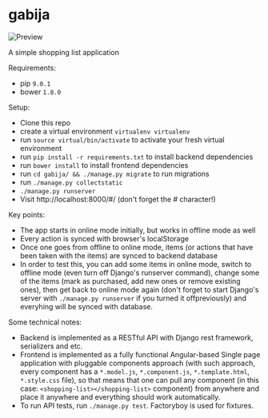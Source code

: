 # gabija

![Preview](https://i.imgur.com/XV5Aewk.png "Preview")

A simple shopping list application

Requirements:

* pip `9.0.1`
* bower `1.8.0`

Setup:

* Clone this repo
* create a virtual environment `virtualenv virtualenv`
* run `source virtual/bin/activate` to activate your fresh virtual environment
* run `pip install -r requirements.txt` to install backend dependencies
* run `bower install` to install frontend dependencies
* run `cd gabija/ && ./manage.py migrate` to run migrations
* run `./manage.py collectstatic`
* `./manage.py runserver`
* Visit http://localhost:8000/#/ (don't forget the # character!)

Key points:

* The app starts in online mode initially, but works in offline mode as well
* Every action is synced with browser's localStorage
* Once one goes from offline to online mode, items (or actions that have been
  taken with the items) are synced to backend database
* In order to test this, you can add some items in online mode, switch to
  offline mode (even turn off Django's runserver command), change some of the
  items (mark as purchased, add new ones or remove existing ones), then get
  back to online mode again (don't forget to start Django's server with
  `./manage.py runserver` if you turned it offpreviously) and everyhing will
  be synced with database.

Some technical notes:

* Backend is implemented as a RESTful API with Django rest framework,
  serializers and etc.
* Frontend is implemented as a fully functional Angular-based Single page
  application with pluggable components approach (with such approach, every
  component has a `*.model.js`, `*.component.js`, `*.template.html`, `*.style.css`
  file), so that means that one can pull any component (in this case:
  `<shopping-list></shopping-list>` component) from anywhere and place it
  anywhere and everything should work automatically.
* To run API tests, run `./manage.py test`. Factoryboy is used for fixtures.
